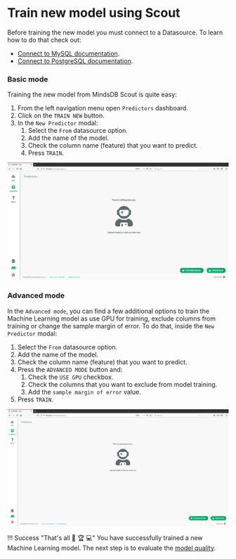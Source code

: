 # Train new model using Scout

Before training the new model you must connect to a Datasource. To learn how to do that check out:

* [Connect to MySQL documentation](/datasources/mysql).
* [Connect to PostgreSQL documentation](/datasources/mysql).

### Basic mode

Training the new model from MindsDB Scout is quite easy:

1. From the left navigation menu open `Predictors` dashboard.
2. Click on the `TRAIN NEW` button.
3. In the `New Predictor` modal:
    1. Select the `From` datasource option.
    2. Add the name of the model.
    3. Check the column name (feature) that you want to predict.
    4. Press `TRAIN`. 

![Train model basic mode](/assets/predictors/train-basic.gif)

### Advanced mode

In the `Advanced mode`, you can find a few additional options to train the Machine Learning model as use GPU for training, exclude columns from training or change the sample margin of error. To do that, inside the `New Predictor` modal:

1. Select the `From` datasource option.
2. Add the name of the model.
3. Check the column name (feature) that you want to predict.
4. Press the `ADVANCED MODE` button and:
    1. Check the `USE GPU` checkbox.
    2. Check the columns that you want to exclude from model training.
    3. Add the `sample margin of error` value.
5. Press `TRAIN`. 

![Train model advanced mode](/assets/predictors/train-advanced.gif)


!!! Success "That's all :tada: :trophy:  :computer:"
    You have successfully trained a new Machine Learning model. The next step is to evaluate the [model quality](/model/quality).
